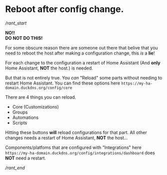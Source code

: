 # Reboot after config change.

_/rant\_start_

**NO!!**  
**DO NOT DO THIS!**

For some obscure reason there are someone out there that belive that you need to reboot the host after making a configuration change, this _is_ a **lie**!

For each change to the configuration a restart of Home Assistant (And **only** Home Assistant, **NOT** the host.) is needed.

But that is not entirely true.
You _can_ "Reload" some parts without needing to restart Home Assistant.
You can find these options here `https://my-ha-domain.duckdns.org/config/core`

There are 4 things you can reload.

- Core (Customizations)
- Groups
- Automations
- Scripts

Hitting these buttons **will** reload configurations for that part.
All other changes needs a restart of Home Assistant, **NOT** the host...

Components/platfoms that are configured with "Integrations" here `https://my-ha-domain.duckdns.org/config/integrations/dashboard` does **NOT** need a restart.

_/rant\_end_